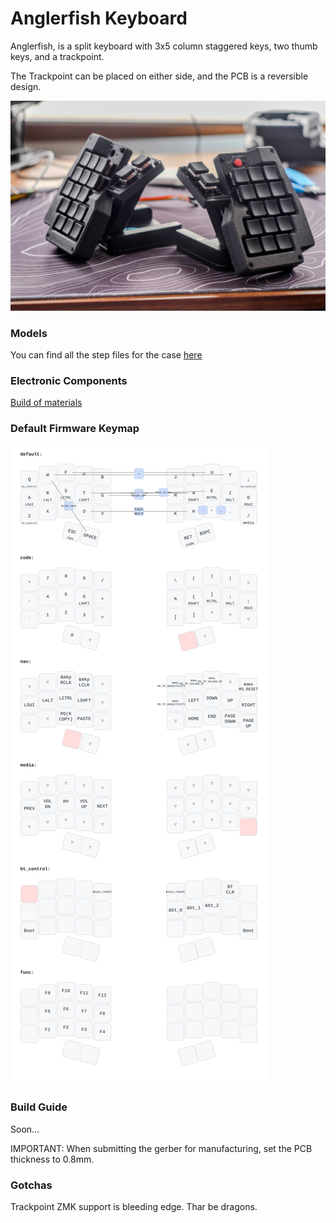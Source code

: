 # Anglerfish Keyboard

Anglerfish, is a split keyboard with 3x5 column staggered keys, two thumb keys, and a trackpoint.

The Trackpoint can be placed on either side, and the PCB is a reversible design.

![Photo](assets/photo.jpg)

### Models
You can find all the step files for the case [here](assets/models)

### Electronic Components 
[Build of materials](assets/bom.md)

### Default Firmware Keymap
![Keymap](keymap-drawer/anglerfish.svg)

### Build Guide
Soon...

IMPORTANT: When submitting the gerber for manufacturing, set the PCB thickness to 0.8mm.

### Gotchas
Trackpoint ZMK support is bleeding edge. Thar be dragons.
